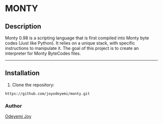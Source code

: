 # MONTY

## Description

Monty 0.98 is a scripting language that is first compiled into Monty byte codes (Just like Python). It relies on a unique stack, with specific instructions to manipulate it. The goal of this project is to create an interpreter for Monty ByteCodes files.

***

## Installation

1. Clone the repository:
```console
https://github.com/joyodeyemi/monty.git
```

### Author
[Odeyemi Joy](https://github.com/joyodeyemi)